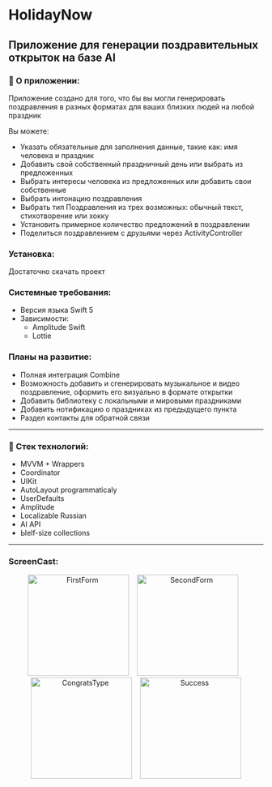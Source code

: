 # HolidayNow
## Приложение для генерации поздравительных открыток на базе AI
### 📝 О приложении:

Приложение создано для того, что бы вы могли генерировать поздравления в разных форматах для ваших близких людей на любой праздник

Вы можете:
+ Указать обязательные для заполнения данные, такие как: имя человека и праздник
+ Добавить свой собственный праздничный день или выбрать из предложенных
+ Выбрать интересы человека из предложенных или добавить свои собственные
+ Выбрать интонацию поздравления 
+ Выбрать тип Поздравления из трех возможных: обычный текст, стихотворение или хокку 
+ Установить примерное количество предложений в поздравлении
+ Поделиться поздравлением с друзьями через ActivityController

### Установка:
Достаточно скачать проект

### Системные требования:
- Версия языка Swift 5
- Зависимости:
  - Amplitude Swift
  - Lottie
 
### Планы на развитие:
- Полная интеграция Combine
- Возможность добавить и сгенерировать музыкальное и видео поздравление, оформить его визуально в формате открытки
- Добавить библиотеку с локальными и мировыми праздниками
- Добавить нотификацию о праздниках из предыдущего пункта
- Раздел контакты для обратной связи

---

### 🔭 Стек технологий:
+ MVVM + Wrappers
+ Coordinator
+ UIKit
+ AutoLayout programmaticaly
+ UserDefaults
+ Amplitude
+ Localizable Russian
+ AI API
+ Ыelf-size collections

---

### ScreenCast:

<div align="center">
  <img src="https://github.com/Georgii-N/holidayNow/assets/62737451/a2a0af14-1491-4dc5-a000-34c36f26d4ee" width="200" alt="FirstForm">&nbsp;&nbsp;&nbsp;
  <img src="https://github.com/Georgii-N/holidayNow/assets/62737451/b9ddf8c1-6db0-4652-b23f-d63b47c44df6" width="200" alt="SecondForm">&nbsp;&nbsp;&nbsp;
  <img src="https://github.com/Georgii-N/holidayNow/assets/62737451/6ca3f3e8-cce8-4d59-b334-1cb15422bbe8" width="200" alt="CongratsType">&nbsp;&nbsp;&nbsp;
  <img src="https://github.com/Georgii-N/holidayNow/assets/62737451/9a3dde23-30a1-4b28-80ac-e86f991ad784" width="200" alt="Success">
</div>



